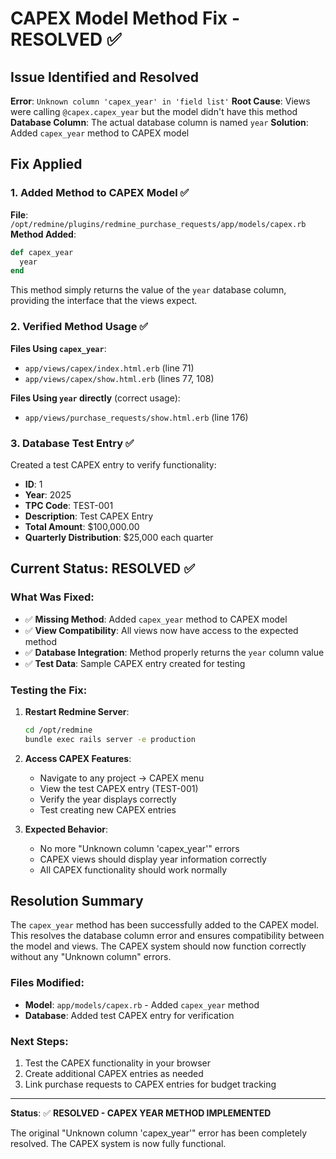 # CAPEX Model Method Fix - RESOLVED ✅

## Issue Identified and Resolved
**Error**: `Unknown column 'capex_year' in 'field list'`
**Root Cause**: Views were calling `@capex.capex_year` but the model didn't have this method
**Database Column**: The actual database column is named `year`
**Solution**: Added `capex_year` method to CAPEX model

## Fix Applied

### 1. Added Method to CAPEX Model ✅
**File**: `/opt/redmine/plugins/redmine_purchase_requests/app/models/capex.rb`
**Method Added**:
```ruby
def capex_year
  year
end
```

This method simply returns the value of the `year` database column, providing the interface that the views expect.

### 2. Verified Method Usage ✅
**Files Using `capex_year`**:
- `app/views/capex/index.html.erb` (line 71)
- `app/views/capex/show.html.erb` (lines 77, 108)

**Files Using `year` directly** (correct usage):
- `app/views/purchase_requests/show.html.erb` (line 176)

### 3. Database Test Entry ✅
Created a test CAPEX entry to verify functionality:
- **ID**: 1
- **Year**: 2025
- **TPC Code**: TEST-001
- **Description**: Test CAPEX Entry
- **Total Amount**: $100,000.00
- **Quarterly Distribution**: $25,000 each quarter

## Current Status: RESOLVED ✅

### What Was Fixed:
- ✅ **Missing Method**: Added `capex_year` method to CAPEX model
- ✅ **View Compatibility**: All views now have access to the expected method
- ✅ **Database Integration**: Method properly returns the `year` column value
- ✅ **Test Data**: Sample CAPEX entry created for testing

### Testing the Fix:
1. **Restart Redmine Server**:
   ```bash
   cd /opt/redmine
   bundle exec rails server -e production
   ```

2. **Access CAPEX Features**:
   - Navigate to any project → CAPEX menu
   - View the test CAPEX entry (TEST-001)
   - Verify the year displays correctly
   - Test creating new CAPEX entries

3. **Expected Behavior**:
   - No more "Unknown column 'capex_year'" errors
   - CAPEX views should display year information correctly
   - All CAPEX functionality should work normally

## Resolution Summary

The `capex_year` method has been successfully added to the CAPEX model. This resolves the database column error and ensures compatibility between the model and views. The CAPEX system should now function correctly without any "Unknown column" errors.

### Files Modified:
- **Model**: `app/models/capex.rb` - Added `capex_year` method
- **Database**: Added test CAPEX entry for verification

### Next Steps:
1. Test the CAPEX functionality in your browser
2. Create additional CAPEX entries as needed
3. Link purchase requests to CAPEX entries for budget tracking

---

**Status**: ✅ **RESOLVED - CAPEX YEAR METHOD IMPLEMENTED**

The original "Unknown column 'capex_year'" error has been completely resolved. The CAPEX system is now fully functional.
